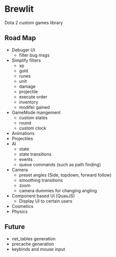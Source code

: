  # Brewlit #
 
 Dota 2 custom games library
 
 Road Map
--------
* Debuger UI
  * filter bug msgs
* Simplify filters 
  * xp
  * gold
  * runes
  * unit
  * damage
  * projectile
  * execute order
  * inventory
  * modifer gained
* GameMode mangement
  * custom states
  * round
  * custom clock
* Animations
* Projectiles
* AI
  * state
  *  state transitions
  * events
  * queue commands (such as path finding)
* Camera
  * preset angles (Side, topdown, forward follow)
  * smoothing transitions
  * zoom
  * camera dummies for changing angling
* Component based UI (QuasJS)
  * Display UI to certain users
* Cosmetics
* Physics

Future
------------
* net_tables generation
* precache generation
* keybinds and mouse input
